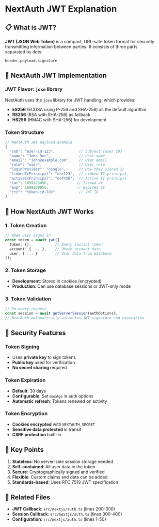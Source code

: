 # NextAuth JWT Explanation

## 📋 **What is JWT?**

**JWT (JSON Web Token)** is a compact, URL-safe token format for securely transmitting information between parties. It consists of three parts separated by dots:

```
header.payload.signature
```

## 🔧 **NextAuth JWT Implementation**

### **JWT Flavor**: `jose` library

NextAuth uses the `jose` library for JWT handling, which provides:

- **ES256** (ECDSA using P-256 and SHA-256) as the default algorithm
- **RS256** (RSA with SHA-256) as fallback
- **HS256** (HMAC with SHA-256) for development

### **Token Structure**

```typescript
// NextAuth JWT payload example
{
  "sub": "user-id-123",           // Subject (user ID)
  "name": "John Doe",             // User name
  "email": "john@example.com",    // User email
  "role": "user",                 // User role
  "loginProvider": "google",      // How they signed in
  "linkedIcPrincipal": "abc123",  // Linked II principal
  "activeIcPrincipal": "def456",  // Active II principal
  "iat": 1699123456,             // Issued at
  "exp": 1699209856,             // Expires at
  "jti": "token-id-789"           // JWT ID
}
```

## 🔄 **How NextAuth JWT Works**

### **1. Token Creation**

```typescript
// When user signs in
const token = await jwt({
  token: {},           // Empty initial token
  account: { ... },    // OAuth account data
  user: { ... }        // User data from database
});
```

### **2. Token Storage**

- **Development**: Stored in cookies (encrypted)
- **Production**: Can use database sessions or JWT-only mode

### **3. Token Validation**

```typescript
// On every request
const session = await getServerSession(authOptions);
// NextAuth automatically validates JWT signature and expiration
```

## 🔐 **Security Features**

### **Token Signing**

- Uses **private key** to sign tokens
- **Public key** used for verification
- **No secret sharing** required

### **Token Expiration**

- **Default**: 30 days
- **Configurable**: Set `maxAge` in auth options
- **Automatic refresh**: Tokens renewed on activity

### **Token Encryption**

- **Cookies encrypted** with `NEXTAUTH_SECRET`
- **Sensitive data protected** in transit
- **CSRF protection** built-in

## 📝 **Key Points**

1. **Stateless**: No server-side session storage needed
2. **Self-contained**: All user data in the token
3. **Secure**: Cryptographically signed and verified
4. **Flexible**: Custom claims and data can be added
5. **Standards-based**: Uses RFC 7519 JWT specification

## 🔗 **Related Files**

- **JWT Callback**: `src/nextjs/auth.ts` (lines 200-300)
- **Session Callback**: `src/nextjs/auth.ts` (lines 300-400)
- **Configuration**: `src/nextjs/auth.ts` (lines 1-50)
